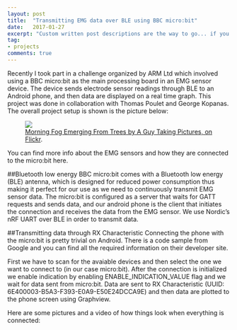 ```yaml
---
layout: post
title:  "Transmitting EMG data over BLE using BBC micro:bit"
date:   2017-01-27
excerpt: "Custom written post descriptions are the way to go... if you're not lazy."
tag:
- projects
comments: true
---
```

Recently I took part in a challenge organized by ARM Ltd which involved using a BBC micro:bit as the main processing board in an EMG sensor device. The device sends electrode sensor readings through BLE to an Android phone, and then data are displayed on a real time graph. This project was done in collaboration with Thomas Poulet and George Kopanas. The overall project setup is shown is the picture below:

<figure>
	<a href="https://lh3.googleusercontent.com/6SwDshrvv2NECpwLYexqUu7tE0FOtiDFheF7HyCKPEoPwlzIHNSu330y5RNossYYbutsTzhVGxaG68bEFX2XJTfsEw-o1pBlzNdcAA_8o80wrIxXhSC7OevuflnQlh6rAEeFs61cXhMz4w4LWNUg8Zdj7jHh6GaqLuTfoveQ4Sf_Jh_pguQclkbR8ifo3ODFor0Llbzs5eHly8ZzENNttZcjRGClh09Zw4X_kdrOyfoDjTa9BxkvvAXynAcY1MVjOEj0hw2MQDY5BF1CnhA1ABs7sTJlYY-O077en_a9HHmslfra0Qc872IN0qsm_SwwyJyK2S72RPreC5QIqUmHvDMfDlFeRsHaDaOFl22DfpCWyBX3_JbfyPOB5Im8Pl4PZHDdVSuKkCuLlB9a6Qbh6JKj7U7BR8ZXZe-vYNdv6IzS14EmEqNzdH759-hmkc6BBEg6TDHVtAaLmnr7y80vHSQV0hU27fxa9ipSEgVF60RBi1wzWiJLiHmMSNdxKaAzVD0AHNNZ6IY4jgr6O4NYybqojJ6CkfmBsGjwavaY-2jMklHIlxmZkzrCogBEFwxrPvmS81aWJNvUb_2HVRONvJHWQdGSE_yono2EvS0=w1200-h800-no"><img src="https://lh3.googleusercontent.com/6SwDshrvv2NECpwLYexqUu7tE0FOtiDFheF7HyCKPEoPwlzIHNSu330y5RNossYYbutsTzhVGxaG68bEFX2XJTfsEw-o1pBlzNdcAA_8o80wrIxXhSC7OevuflnQlh6rAEeFs61cXhMz4w4LWNUg8Zdj7jHh6GaqLuTfoveQ4Sf_Jh_pguQclkbR8ifo3ODFor0Llbzs5eHly8ZzENNttZcjRGClh09Zw4X_kdrOyfoDjTa9BxkvvAXynAcY1MVjOEj0hw2MQDY5BF1CnhA1ABs7sTJlYY-O077en_a9HHmslfra0Qc872IN0qsm_SwwyJyK2S72RPreC5QIqUmHvDMfDlFeRsHaDaOFl22DfpCWyBX3_JbfyPOB5Im8Pl4PZHDdVSuKkCuLlB9a6Qbh6JKj7U7BR8ZXZe-vYNdv6IzS14EmEqNzdH759-hmkc6BBEg6TDHVtAaLmnr7y80vHSQV0hU27fxa9ipSEgVF60RBi1wzWiJLiHmMSNdxKaAzVD0AHNNZ6IY4jgr6O4NYybqojJ6CkfmBsGjwavaY-2jMklHIlxmZkzrCogBEFwxrPvmS81aWJNvUb_2HVRONvJHWQdGSE_yono2EvS0=w1200-h800-no"></a>
	<figcaption><a href="http://www.flickr.com/photos/80901381@N04/7758832526/" title="Morning Fog Emerging From Trees by A Guy Taking Pictures, on Flickr">Morning Fog Emerging From Trees by A Guy Taking Pictures, on Flickr</a>.</figcaption>
</figure>

You can find more info about the EMG sensors and how they are connected to the micro:bit here.

##Bluetooth low energy
BBC micro:bit comes with a Bluetooth low energy (BLE) antenna, which is designed for reduced power consumption thus making it perfect for our use as we need to continuously transmit EMG sensor data. The micro:bit is configured as a server that waits for GATT requests and sends data, and our android phone is the client that initiates the connection and receives the data from the EMG sensor.  We use Nordic’s nRF UART over BLE in order to transmit data.

##Transmitting data through RX Characteristic
Connecting the phone with the micro:bit is pretty trivial on Android. There is a code sample from Google and you can find all the required information on their developer site.

First we have to scan for the avaiable devices and then select the one we want to connect to (in our case micro:bit). After the connection is initialized we enable indication by enabling ENABLE_INDICATION_VALUE flag and we wait for data sent from micro:bit. Data are sent to RX Characteristic (UUID: 6E400003-B5A3-F393-E0A9-E50E24DCCA9E) and then data are plotted to the phone screen using Graphview.

Here are some pictures and a video of how things look when everything is connected:

<iframe width="560" height="315" src="//https://www.youtube.com/watch?v=8L-78S_hh5o" frameborder="0"> </iframe>

